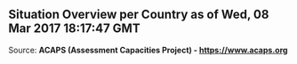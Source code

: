 ## Situation Overview per Country as of Wed, 08 Mar 2017 18:17:47 GMT

Source: **ACAPS (Assessment Capacities Project) - https://www.acaps.org**